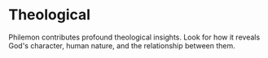 # Theological

Philemon contributes profound theological insights. Look for how it reveals God's character, human nature, and the relationship between them.

